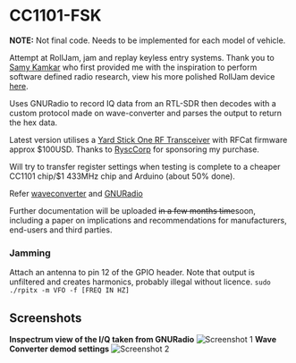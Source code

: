 # CC1101-FSK
**NOTE:** Not final code. Needs to be implemented for each model of vehicle.

Attempt at RollJam, jam and replay keyless entry systems. Thank you to [Samy Kamkar](http://samy.pl/) who first provided me with the inspiration to perform software defined radio research, view his more polished RollJam device [here](https://www.wired.com/2015/08/hackers-tiny-device-unlocks-cars-opens-garages/). 

Uses GNURadio to record IQ data from an RTL-SDR then decodes with a custom protocol made on wave-converter and parses the output to return the hex data.

Latest version utilises a [Yard Stick One RF Transceiver](https://greatscottgadgets.com/yardstickone/) with RFCat firmware approx $100USD. Thanks to [RyscCorp](https://ryscc.com/) for sponsoring my purchase.

Will try to transfer register settings when testing is complete to a cheaper CC1101 chip/$1 433MHz chip and Arduino (about 50% done).

Refer [waveconverter](https://github.com/paulgclark/waveconverter) and [GNURadio](http://gnuradio.org/)

Further documentation will be uploaded ~~in a few months time~~soon, including a paper on implications and recommendations for manufacturers, end-users and third parties.

### Jamming
Attach an antenna to pin 12 of the GPIO header.
Note that output is unfiltered and creates harmonics, probably illegal without licence.
`sudo ./rpitx -m VFO -f [FREQ IN HZ]`

## Screenshots
**Inspectrum view of the I/Q taken from GNURadio**
![Screenshot 1](https://github.com/trishmapow/CC1101-FSK/blob/master/Inspectrum_CORRECT2MHz_Initial.png "Inspectrum")
**Wave Converter demod settings**
![Screenshot 2](https://github.com/trishmapow/CC1101-FSK/blob/master/WaveConverterBeginningTransmissionDemod.png "Wave Converter")

